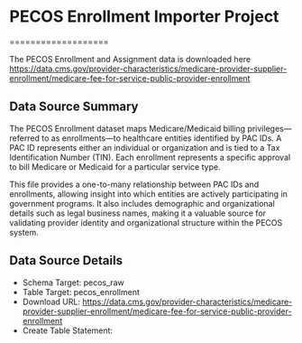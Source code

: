 # PECOS Enrollment Importer Project
===================

The PECOS Enrollment and Assignment data is downloaded here https://data.cms.gov/provider-characteristics/medicare-provider-supplier-enrollment/medicare-fee-for-service-public-provider-enrollment

Data Source Summary
---------------------

The PECOS Enrollment dataset maps Medicare/Medicaid billing privileges—referred to as enrollments—to healthcare entities identified by PAC IDs. A PAC ID represents either an individual or organization and is tied to a Tax Identification Number (TIN). Each enrollment represents a specific approval to bill Medicare or Medicaid for a particular service type.

This file provides a one-to-many relationship between PAC IDs and enrollments, allowing insight into which entities are actively participating in government programs. It also includes demographic and organizational details such as legal business names, making it a valuable source for validating provider identity and organizational structure within the PECOS system.

Data Source Details
-------------------

* Schema Target: pecos_raw
* Table Target: pecos_enrollment
* Download URL: https://data.cms.gov/provider-characteristics/medicare-provider-supplier-enrollment/medicare-fee-for-service-public-provider-enrollment
* Create Table Statement:
